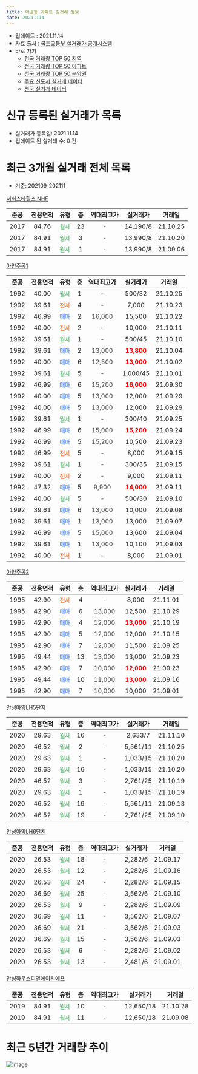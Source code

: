 ```yaml
---
title: 아양동 아파트 실거래 정보
date: 20211114
---
```


* 업데이트 : 2021.11.14
* 자료 출처 : [국토교통부 실거래가 공개시스템](http://rt.molit.go.kr)
* 바로 가기
    * [전국 거래량 TOP 50 지역](https://apt-info.github.io/apt-trade-info/tr)
    * [전국 거래량 TOP 50 아파트](https://apt-info.github.io/apt-trade-info/ta)
    * [전국 거래량 TOP 50 분양권](https://apt-info.github.io/apt-trade-info/tb)
    * [주요 신도시 실거래 데이터](https://apt-info.github.io/apt-trade-info/newtown)
    * [전국 실거래 데이터](https://apt-info.github.io/apt-trade-info/all)



<script async src="https://pagead2.googlesyndication.com/pagead/js/adsbygoogle.js"></script>
<!-- 기본광고 -->
<ins class="adsbygoogle"
     style="display:block"
     data-ad-client="ca-pub-1142216861245946"
     data-ad-slot="4805727019"
     data-ad-format="auto"
     data-full-width-responsive="true"></ins>
<script>
     (adsbygoogle = window.adsbygoogle || []).push({});
</script>


# 신규 등록된 실거래가 목록

* 실거래가 등록일: 2021.11.14
* 업데이트 된 실거래 수: 0 건




<script async src="https://pagead2.googlesyndication.com/pagead/js/adsbygoogle.js"></script>
<!-- 기본광고 -->
<ins class="adsbygoogle"
     style="display:block"
     data-ad-client="ca-pub-1142216861245946"
     data-ad-slot="4805727019"
     data-ad-format="auto"
     data-full-width-responsive="true"></ins>
<script>
     (adsbygoogle = window.adsbygoogle || []).push({});
</script>


# 최근 3개월 실거래 전체 목록
* 기준: 202109-202111


[서희스타힐스 NHF](https://search.naver.com/search.naver?query=%EC%84%9C%ED%9D%AC%EC%8A%A4%ED%83%80%ED%9E%90%EC%8A%A4+NHF)

|준공|전용면적|유형|층|역대최고가|실거래가|거래일|
|:---:|:---:|:---:|:---:|:---:|:---:|:---:|
|2017|84.76|<span style="color:#34A853">월세</span>|23|<span style="color:#444444">-</span>|14,190/8|21.10.25|
|2017|84.91|<span style="color:#34A853">월세</span>|3|<span style="color:#444444">-</span>|13,990/8|21.10.20|
|2017|84.91|<span style="color:#34A853">월세</span>|1|<span style="color:#444444">-</span>|13,990/8|21.09.06|

[아양주공1](https://search.naver.com/search.naver?query=%EC%95%84%EC%96%91%EC%A3%BC%EA%B3%B51)

|준공|전용면적|유형|층|역대최고가|실거래가|거래일|
|:---:|:---:|:---:|:---:|:---:|:---:|:---:|
|1992|40.00|<span style="color:#34A853">월세</span>|1|<span style="color:#444444">-</span>|500/32|21.10.25|
|1992|39.61|<span style="color:#FF5A00">전세</span>|4|<span style="color:#444444">-</span>|7,000|21.10.23|
|1992|46.99|<span style="color:#4285F3">매매</span>|2|<span style="color:#444444">16,000</span>|15,500|21.10.22|
|1992|40.00|<span style="color:#FF5A00">전세</span>|2|<span style="color:#444444">-</span>|10,000|21.10.11|
|1992|39.61|<span style="color:#34A853">월세</span>|1|<span style="color:#444444">-</span>|500/45|21.10.10|
|1992|39.61|<span style="color:#4285F3">매매</span>|2|<span style="color:#444444">13,000</span>|<b><span style="color:#FF0000">13,800</span></b>|21.10.04|
|1992|40.00|<span style="color:#4285F3">매매</span>|6|<span style="color:#444444">12,500</span>|<b><span style="color:#FF0000">13,000</span></b>|21.10.02|
|1992|39.61|<span style="color:#34A853">월세</span>|5|<span style="color:#444444">-</span>|1,000/45|21.10.01|
|1992|46.99|<span style="color:#4285F3">매매</span>|6|<span style="color:#444444">15,200</span>|<b><span style="color:#FF0000">16,000</span></b>|21.09.30|
|1992|40.00|<span style="color:#4285F3">매매</span>|5|<span style="color:#444444">13,000</span>|12,000|21.09.29|
|1992|40.00|<span style="color:#4285F3">매매</span>|5|<span style="color:#444444">13,000</span>|12,000|21.09.29|
|1992|39.61|<span style="color:#34A853">월세</span>|1|<span style="color:#444444">-</span>|300/40|21.09.25|
|1992|46.99|<span style="color:#4285F3">매매</span>|6|<span style="color:#444444">15,000</span>|<b><span style="color:#FF0000">15,200</span></b>|21.09.24|
|1992|46.99|<span style="color:#4285F3">매매</span>|5|<span style="color:#444444">15,200</span>|10,500|21.09.23|
|1992|46.99|<span style="color:#FF5A00">전세</span>|5|<span style="color:#444444">-</span>|8,000|21.09.15|
|1992|39.61|<span style="color:#34A853">월세</span>|1|<span style="color:#444444">-</span>|300/35|21.09.15|
|1992|40.00|<span style="color:#FF5A00">전세</span>|2|<span style="color:#444444">-</span>|9,000|21.09.11|
|1992|47.32|<span style="color:#4285F3">매매</span>|5|<span style="color:#444444">9,900</span>|<b><span style="color:#FF0000">14,000</span></b>|21.09.11|
|1992|40.00|<span style="color:#34A853">월세</span>|5|<span style="color:#444444">-</span>|500/30|21.09.10|
|1992|39.61|<span style="color:#4285F3">매매</span>|6|<span style="color:#444444">13,000</span>|10,000|21.09.08|
|1992|39.61|<span style="color:#4285F3">매매</span>|1|<span style="color:#444444">13,000</span>|13,000|21.09.07|
|1992|46.99|<span style="color:#4285F3">매매</span>|5|<span style="color:#444444">15,000</span>|13,600|21.09.04|
|1992|39.61|<span style="color:#4285F3">매매</span>|1|<span style="color:#444444">13,000</span>|10,100|21.09.03|
|1992|40.00|<span style="color:#FF5A00">전세</span>|1|<span style="color:#444444">-</span>|8,000|21.09.01|

[아양주공2](https://search.naver.com/search.naver?query=%EC%95%84%EC%96%91%EC%A3%BC%EA%B3%B52)

|준공|전용면적|유형|층|역대최고가|실거래가|거래일|
|:---:|:---:|:---:|:---:|:---:|:---:|:---:|
|1995|42.90|<span style="color:#FF5A00">전세</span>|4|<span style="color:#444444">-</span>|8,000|21.11.01|
|1995|42.90|<span style="color:#4285F3">매매</span>|6|<span style="color:#444444">13,000</span>|12,500|21.10.29|
|1995|42.90|<span style="color:#4285F3">매매</span>|4|<span style="color:#444444">12,000</span>|<b><span style="color:#FF0000">13,000</span></b>|21.10.19|
|1995|42.90|<span style="color:#4285F3">매매</span>|5|<span style="color:#444444">12,000</span>|12,000|21.10.15|
|1995|42.90|<span style="color:#4285F3">매매</span>|7|<span style="color:#444444">12,000</span>|11,500|21.09.25|
|1995|49.44|<span style="color:#4285F3">매매</span>|13|<span style="color:#444444">13,000</span>|13,000|21.09.23|
|1995|42.90|<span style="color:#4285F3">매매</span>|7|<span style="color:#444444">10,000</span>|<b><span style="color:#FF0000">12,000</span></b>|21.09.23|
|1995|49.44|<span style="color:#4285F3">매매</span>|10|<span style="color:#444444">11,000</span>|<b><span style="color:#FF0000">13,000</span></b>|21.09.16|
|1995|42.90|<span style="color:#4285F3">매매</span>|7|<span style="color:#444444">10,000</span>|10,000|21.09.01|

[안성아양LH5단지](https://search.naver.com/search.naver?query=%EC%95%88%EC%84%B1%EC%95%84%EC%96%91LH5%EB%8B%A8%EC%A7%80)

|준공|전용면적|유형|층|역대최고가|실거래가|거래일|
|:---:|:---:|:---:|:---:|:---:|:---:|:---:|
|2020|29.63|<span style="color:#34A853">월세</span>|16|<span style="color:#444444">-</span>|2,633/7|21.11.10|
|2020|46.52|<span style="color:#34A853">월세</span>|2|<span style="color:#444444">-</span>|5,561/11|21.10.25|
|2020|29.63|<span style="color:#34A853">월세</span>|1|<span style="color:#444444">-</span>|1,033/15|21.10.20|
|2020|29.63|<span style="color:#34A853">월세</span>|16|<span style="color:#444444">-</span>|1,033/15|21.10.20|
|2020|46.52|<span style="color:#34A853">월세</span>|3|<span style="color:#444444">-</span>|2,761/25|21.10.19|
|2020|29.63|<span style="color:#34A853">월세</span>|1|<span style="color:#444444">-</span>|1,033/15|21.10.19|
|2020|46.52|<span style="color:#34A853">월세</span>|19|<span style="color:#444444">-</span>|5,561/11|21.09.13|
|2020|46.52|<span style="color:#34A853">월세</span>|19|<span style="color:#444444">-</span>|2,761/25|21.09.10|


<script async src="https://pagead2.googlesyndication.com/pagead/js/adsbygoogle.js"></script>
<!-- 기본광고 -->
<ins class="adsbygoogle"
     style="display:block"
     data-ad-client="ca-pub-1142216861245946"
     data-ad-slot="4805727019"
     data-ad-format="auto"
     data-full-width-responsive="true"></ins>
<script>
     (adsbygoogle = window.adsbygoogle || []).push({});
</script>


[안성아양LH6단지](https://search.naver.com/search.naver?query=%EC%95%88%EC%84%B1%EC%95%84%EC%96%91LH6%EB%8B%A8%EC%A7%80)

|준공|전용면적|유형|층|역대최고가|실거래가|거래일|
|:---:|:---:|:---:|:---:|:---:|:---:|:---:|
|2020|26.53|<span style="color:#34A853">월세</span>|18|<span style="color:#444444">-</span>|2,282/6|21.09.17|
|2020|26.53|<span style="color:#34A853">월세</span>|12|<span style="color:#444444">-</span>|2,282/6|21.09.16|
|2020|26.53|<span style="color:#34A853">월세</span>|24|<span style="color:#444444">-</span>|2,282/6|21.09.15|
|2020|36.69|<span style="color:#34A853">월세</span>|25|<span style="color:#444444">-</span>|3,562/6|21.09.10|
|2020|26.53|<span style="color:#34A853">월세</span>|9|<span style="color:#444444">-</span>|2,282/6|21.09.09|
|2020|36.69|<span style="color:#34A853">월세</span>|11|<span style="color:#444444">-</span>|3,562/6|21.09.07|
|2020|36.69|<span style="color:#34A853">월세</span>|21|<span style="color:#444444">-</span>|3,562/6|21.09.03|
|2020|36.69|<span style="color:#34A853">월세</span>|15|<span style="color:#444444">-</span>|3,562/6|21.09.03|
|2020|26.53|<span style="color:#34A853">월세</span>|6|<span style="color:#444444">-</span>|2,282/6|21.09.02|
|2020|26.53|<span style="color:#34A853">월세</span>|13|<span style="color:#444444">-</span>|2,481/6|21.09.01|

[안성하우스디엔에이치에프](https://search.naver.com/search.naver?query=%EC%95%88%EC%84%B1%ED%95%98%EC%9A%B0%EC%8A%A4%EB%94%94%EC%97%94%EC%97%90%EC%9D%B4%EC%B9%98%EC%97%90%ED%94%84)

|준공|전용면적|유형|층|역대최고가|실거래가|거래일|
|:---:|:---:|:---:|:---:|:---:|:---:|:---:|
|2019|84.91|<span style="color:#34A853">월세</span>|10|<span style="color:#444444">-</span>|12,650/18|21.10.28|
|2019|84.91|<span style="color:#34A853">월세</span>|11|<span style="color:#444444">-</span>|12,650/18|21.09.08|



<script async src="https://pagead2.googlesyndication.com/pagead/js/adsbygoogle.js"></script>
<!-- 기본광고 -->
<ins class="adsbygoogle"
     style="display:block"
     data-ad-client="ca-pub-1142216861245946"
     data-ad-slot="4805727019"
     data-ad-format="auto"
     data-full-width-responsive="true"></ins>
<script>
     (adsbygoogle = window.adsbygoogle || []).push({});
</script>


# 최근 5년간 거래량 추이


<div style="width:100%;">
    <canvas id="deal_progress" height="200"></canvas>
</div>

<script>
new Chart(document.getElementById("deal_progress"), {
    type: 'line',
    data: {
        labels: ['16.01','16.02','16.03','16.04','16.05','16.06','16.07','16.08','16.09','16.10','16.11','16.12','17.01','17.02','17.03','17.04','17.05','17.06','17.07','17.08','17.09','17.10','17.11','17.12','18.01','18.02','18.03','18.04','18.05','18.06','18.07','18.08','18.09','18.10','18.11','18.12','19.01','19.02','19.03','19.04','19.05','19.06','19.07','19.08','19.09','19.10','19.11','19.12','20.01','20.02','20.03','20.04','20.05','20.06','20.07','20.08','20.09','20.10','20.11','20.12','21.01','21.02','21.03','21.04','21.05','21.06','21.07','21.08','21.09','21.10','21.11'],
        datasets: [{
            label: '매매/분양권',
            data: [11,11,17,14,11,7,8,8,9,11,9,6,9,5,6,7,13,10,5,10,8,7,12,3,9,13,7,8,7,5,5,11,19,21,6,6,7,13,4,7,6,10,6,8,4,10,10,6,9,19,10,11,8,13,15,10,10,19,16,16,25,16,26,18,35,20,13,18,15,6,0],
            borderColor: "rgba(66, 133, 243, 1)",
            backgroundColor: "rgba(66, 133, 243, 0.05)",
            borderWidth: 1,
            pointRadius: 0,
            fill: false,
            lineTension: 0
        },{
            label: '전/월세',
            data: [6,6,10,14,14,8,4,4,7,5,7,24,14,13,5,5,9,9,10,5,9,5,5,17,59,34,19,18,5,6,7,12,14,15,10,19,35,11,15,10,34,19,15,19,12,21,19,15,19,14,11,15,6,8,7,9,52,13,11,130,33,20,32,8,204,15,16,31,20,13,2],
            borderColor: "rgba(255, 90, 0, 1)",
            backgroundColor: "rgba(255, 90, 0, 0.05)",
            borderWidth: 1,
            pointRadius: 0,
            fill: false,
            lineTension: 0
        },{
            label: '합계',
            data: [17,17,27,28,25,15,12,12,16,16,16,30,23,18,11,12,22,19,15,15,17,12,17,20,68,47,26,26,12,11,12,23,33,36,16,25,42,24,19,17,40,29,21,27,16,31,29,21,28,33,21,26,14,21,22,19,62,32,27,146,58,36,58,26,239,35,29,49,35,19,2],
            borderColor: "rgba(0, 0, 0, 1)",
            backgroundColor: "rgba(0, 0, 0, 0.03)",
            borderWidth: 0.1,
            pointRadius: 0,
            fill: true,
            lineTension: 0
        }
        ]
    },
    options: {
        responsive: true,
        title: {
            display: false
        },
        tooltips: {
            mode: 'index',
            intersect: false
        },
        hover: {
            mode: 'nearest',
            intersect: true
        },
        scales: {
            xAxes: [{
                display: true,
                scaleLabel: {
                    display: true,
                    labelString: '년/월'
                }
            }],
            yAxes: [{
                display: true,
                ticks: {
                    suggestedMin: 0,
                },
                scaleLabel: {
                    display: true,
                    labelString: '실거래 수'
                }
            }]
        }
    }
});

</script>


[![image](https://apt-info.github.io/images/2020-01-03-apt-trade-info/1024x500.png)](https://play.google.com/store/apps/details?id=com.aptinfo.apttradeinfo)

